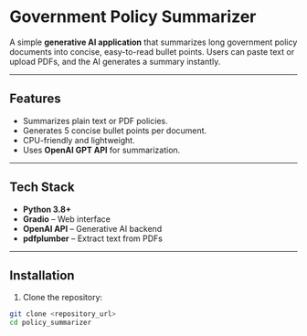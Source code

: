 # Government Policy Summarizer

A simple **generative AI application** that summarizes long government policy documents into concise, easy-to-read bullet points. Users can paste text or upload PDFs, and the AI generates a summary instantly.

---

## Features
- Summarizes plain text or PDF policies.
- Generates 5 concise bullet points per document.
- CPU-friendly and lightweight.
- Uses **OpenAI GPT API** for summarization. 

---

## Tech Stack
- **Python 3.8+** 
- **Gradio** – Web interface 
- **OpenAI API** – Generative AI backend 
- **pdfplumber** – Extract text from PDFs 

---

## Installation

1. Clone the repository:
```bash
git clone <repository_url>
cd policy_summarizer

